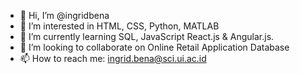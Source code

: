 - 👋 Hi, I’m @ingridbena
- 👀 I’m interested in HTML, CSS, Python, MATLAB
- 🌱 I’m currently learning SQL, JavaScript React.js & Angular.js. 
- 💞️ I’m looking to collaborate on Online Retail Application Database
- 📫 How to reach me: ingrid.bena@sci.ui.ac.id
